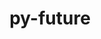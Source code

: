 ---
title: "py-future"
layout: cache
categories: [package, v0.18.0]
meta: {"versions": ["0.18.2"], "compilers": ["gcc@=7.5.0"], "oss": ["ubuntu18.04"], "platforms": ["linux"], "targets": ["x86_64"], "stacks": ["e4s", "root"], "num_specs": 1, "num_specs_by_stack": {"root": 1, "e4s": 1}}
spec_details: [{"hash": "sslltvcicdl2w4lphwsf6g5g3dpc7hbf", "compiler": "gcc@=7.5.0", "versions": ["0.18.2"], "os": "ubuntu18.04", "platform": "linux", "target": "x86_64", "variants": [], "stacks": ["root", "e4s"], "size": "-", "tarball": "https://binaries.spack.io/releases/v0.18.0/build_cache/linux-ubuntu18.04-x86_64/gcc-7.5.0/py-future-0.18.2/linux-ubuntu18.04-x86_64-gcc-7.5.0-py-future-0.18.2-sslltvcicdl2w4lphwsf6g5g3dpc7hbf.spack"}]
---
